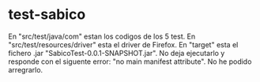 # test-sabico

En "src/test/java/com" estan los codigos de los 5 test.
En "src/test/resources/driver" esta el driver de Firefox.
En "target" esta el fichero .jar "SabicoTest-0.0.1-SNAPSHOT.jar". No deja ejecutarlo y responde con el siguente error: "no main manifest attribute". No he podido arregrarlo.
